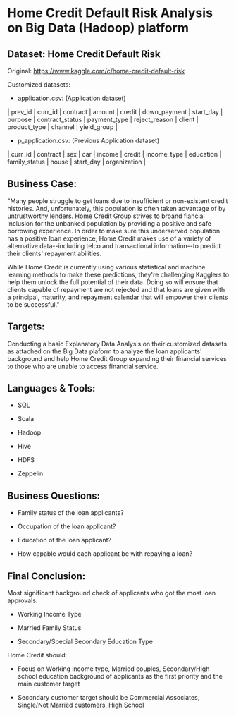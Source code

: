 # Home Credit Default Risk Analysis on Big Data (Hadoop) platform

## Dataset: Home Credit Default Risk

Original: https://www.kaggle.com/c/home-credit-default-risk

Customized datasets:

- application.csv: (Application dataset)

| prev_id	| curr_id	| contract | amount | credit | down_payment | start_day | purpose | contract_status | payment_type | reject_reason | client | product_type | channel | yield_group | 

- p_application.csv: (Previous Application dataset)

| curr_id	| contract | sex | car | income | credit | income_type | education | family_status | house | start_day | organization | 

## Business Case:

"Many people struggle to get loans due to insufficient or non-existent credit histories. And, unfortunately, this population is often taken advantage of by untrustworthy lenders. Home Credit Group strives to broand fiancial inclusion for the unbanked population by providing a positive and safe borrowing experience. In order to make sure this underserved population has a positive loan experience, Home Credit makes use of a variety of alternative data--including telco and transactional information--to predict their clients' repayment abilities.

While Home Credit is currently using various statistical and machine learning methods to make these predictions, they're challenging Kagglers to help them unlock the full potential of their data. Doing so will ensure that clients capable of repayment are not rejected and that loans are given with a principal, maturity, and repayment calendar that will empower their clients to be successful."

## Targets:

Conducting a basic Explanatory Data Analysis on their customized datasets as attached on the Big Data plaform to analyze the loan applicants' background and help Home Credit Group expanding their financial services to those who are unable to access financial service. 

## Languages & Tools: 

- SQL

- Scala 

+ Hadoop

+ Hive

+ HDFS

+ Zeppelin

## Business Questions: 

- Family status of the loan applicants?

- Occupation of the loan applicant?

- Education of the loan applicant?

- How capable would each applicant be with repaying a loan? 

## Final Conclusion:

Most significant background check of applicants who got the most loan approvals:

- Working Income Type

- Married Family Status

- Secondary/Special Secondary Education Type

Home Credit should:

- Focus on Working income type, Married couples, Secondary/High school education background of applicants as the first priority and the main customer target

- Secondary customer target should be Commercial Associates, Single/Not Married customers, High School



